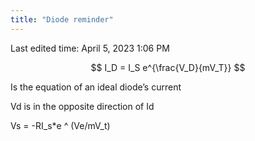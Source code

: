 ```yaml
---
title: "Diode reminder"
---
```

Last edited time: April 5, 2023 1:06 PM

$$
I_D = I_S e^{\frac{V_D}{mV_T}}
$$

Is the equation of an ideal diode’s current

Vd is in the opposite direction of Id

 Vs = -RI_s*e ^ (Ve/mV_t)
